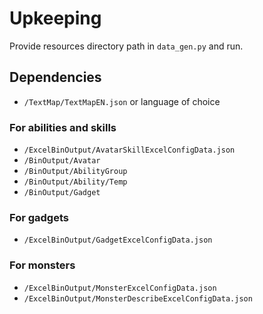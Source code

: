 # Upkeeping
Provide resources directory path in `data_gen.py` and run.

## Dependencies
- `/TextMap/TextMapEN.json` or language of choice

### For abilities and skills
- `/ExcelBinOutput/AvatarSkillExcelConfigData.json`
- `/BinOutput/Avatar`
- `/BinOutput/AbilityGroup`
- `/BinOutput/Ability/Temp`
- `/BinOutput/Gadget`

### For gadgets
- `/ExcelBinOutput/GadgetExcelConfigData.json`

### For monsters
- `/ExcelBinOutput/MonsterExcelConfigData.json`
- `/ExcelBinOutput/MonsterDescribeExcelConfigData.json`